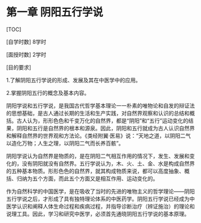 # 第一章  阴阳五行学说

[TOC]

[自学时数] 8学时

[面授时数] 2学时  

[目的要求]

1.了解阴阳五行学说的形成、发展及其在中医学中的应用。 

2.掌握阴阳五行的概念及基本内容。

阴阳学说和五行学说，是我国古代哲学基本理论一一朴素的唯物论和自发的辩证法的思想基础，是古人通过长期的生活和生产实践，对自然界观察和认识的总结和概括。古人认为，形形色色和千变万化的自然界，都是“阴阳”和“五行”运动变化的结果，阴阳和五行是自然界的根本和源泉。因此，阴阳和五行就成为古人认识自然界和解释自然界的世界观和方法论。《类经附翼·医易》说：“天地之道，以阴阳二气以造化万物；人生之理，以阴阳二气而长养百骸”。

阴阳学说认为自然界是物质的，是在阴阳二气相互作用的情况下，发生、发展和变化的，没有阴阳就没有自然界。五行学说认为，木、火、土、金、水是构成自然界的五种基本物质。形形色色的自然界，就其构成物质来说，都可以高度抽象、概括、归纳为五个方面，而此五个方面又是相互作用、运动变化的。

作为自然科学的中国医学，是在吸收了当时的先进的唯物主义的哲学理论——阴阳五行学说之后，才形成了具有独特理论体系的中医药学。阴阳五行学说已经成为中医学认识和阐释人体生命过程和疾病过程，并指导诊断治疗（辨证施治）的理论和说理工具。因此，学习和研究中医学，必须首先通晓阴阳五行学说的基本原理。
